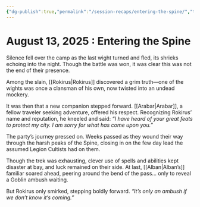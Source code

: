 ```yaml
---
{"dg-publish":true,"permalink":"/session-recaps/entering-the-spine/","tags":["Session"]}
---
```


# August 13, 2025 : Entering the Spine
Silence fell over the camp as the last wight turned and fled, its shrieks echoing into the night. Though the battle was won, it was clear this was not the end of their presence.

Among the slain, [[Rokirus\|Rokirus]] discovered a grim truth—one of the wights was once a clansman of his own, now twisted into an undead mockery.

It was then that a new companion stepped forward. [[Arabar\|Arabar]], a fellow traveler seeking adventure, offered his respect. Recognizing Rokirus’ name and reputation, he kneeled and said:
*“I have heard of your great feats to protect my city. I am sorry for what has come upon you.”*

The party’s journey pressed on. Weeks passed as they wound their way through the harsh peaks of the Spine, closing in on the few day lead the assumed Legion Cultists had on them.

Though the trek was exhausting, clever use of spells and abilities kept disaster at bay, and luck remained on their side. At last, [[Alban\|Alban’s]] familiar soared ahead, peering around the bend of the pass… only to reveal a Goblin ambush waiting.

But Rokirus only smirked, stepping boldly forward.
*“It’s only an ambush if we don’t know it’s coming.”*

